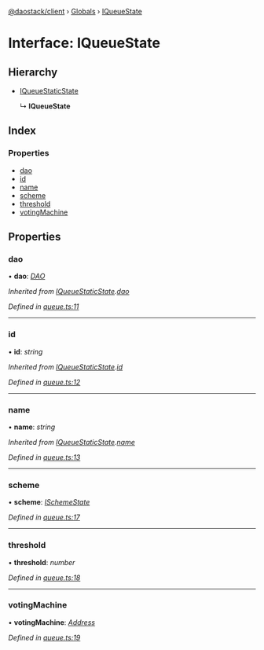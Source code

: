 [@daostack/client](../README.md) › [Globals](../globals.md) › [IQueueState](iqueuestate.md)

# Interface: IQueueState

## Hierarchy

* [IQueueStaticState](iqueuestaticstate.md)

  ↳ **IQueueState**

## Index

### Properties

* [dao](iqueuestate.md#dao)
* [id](iqueuestate.md#id)
* [name](iqueuestate.md#name)
* [scheme](iqueuestate.md#scheme)
* [threshold](iqueuestate.md#threshold)
* [votingMachine](iqueuestate.md#votingmachine)

## Properties

###  dao

• **dao**: *[DAO](../classes/dao.md)*

*Inherited from [IQueueStaticState](iqueuestaticstate.md).[dao](iqueuestaticstate.md#dao)*

*Defined in [queue.ts:11](https://github.com/daostack/client/blob/e663b6a/src/queue.ts#L11)*

___

###  id

• **id**: *string*

*Inherited from [IQueueStaticState](iqueuestaticstate.md).[id](iqueuestaticstate.md#id)*

*Defined in [queue.ts:12](https://github.com/daostack/client/blob/e663b6a/src/queue.ts#L12)*

___

###  name

• **name**: *string*

*Inherited from [IQueueStaticState](iqueuestaticstate.md).[name](iqueuestaticstate.md#name)*

*Defined in [queue.ts:13](https://github.com/daostack/client/blob/e663b6a/src/queue.ts#L13)*

___

###  scheme

• **scheme**: *[ISchemeState](ischemestate.md)*

*Defined in [queue.ts:17](https://github.com/daostack/client/blob/e663b6a/src/queue.ts#L17)*

___

###  threshold

• **threshold**: *number*

*Defined in [queue.ts:18](https://github.com/daostack/client/blob/e663b6a/src/queue.ts#L18)*

___

###  votingMachine

• **votingMachine**: *[Address](../globals.md#address)*

*Defined in [queue.ts:19](https://github.com/daostack/client/blob/e663b6a/src/queue.ts#L19)*
